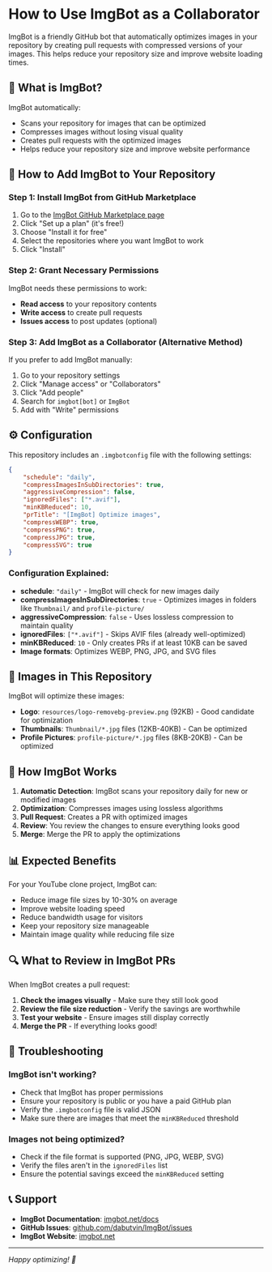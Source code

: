 # How to Use ImgBot as a Collaborator

ImgBot is a friendly GitHub bot that automatically optimizes images in your repository by creating pull requests with compressed versions of your images. This helps reduce your repository size and improve website loading times.

## 🤖 What is ImgBot?

ImgBot automatically:
- Scans your repository for images that can be optimized
- Compresses images without losing visual quality
- Creates pull requests with the optimized images
- Helps reduce your repository size and improve website performance

## 🚀 How to Add ImgBot to Your Repository

### Step 1: Install ImgBot from GitHub Marketplace
1. Go to the [ImgBot GitHub Marketplace page](https://github.com/marketplace/imgbot)
2. Click "Set up a plan" (it's free!)
3. Choose "Install it for free"
4. Select the repositories where you want ImgBot to work
5. Click "Install"

### Step 2: Grant Necessary Permissions
ImgBot needs these permissions to work:
- **Read access** to your repository contents
- **Write access** to create pull requests
- **Issues access** to post updates (optional)

### Step 3: Add ImgBot as a Collaborator (Alternative Method)
If you prefer to add ImgBot manually:
1. Go to your repository settings
2. Click "Manage access" or "Collaborators"
3. Click "Add people"
4. Search for `imgbot[bot]` or `ImgBot`
5. Add with "Write" permissions

## ⚙️ Configuration

This repository includes an `.imgbotconfig` file with the following settings:

```json
{
    "schedule": "daily",
    "compressImagesInSubDirectories": true,
    "aggressiveCompression": false,
    "ignoredFiles": ["*.avif"],
    "minKBReduced": 10,
    "prTitle": "[ImgBot] Optimize images",
    "compressWEBP": true,
    "compressPNG": true,
    "compressJPG": true,
    "compressSVG": true
}
```

### Configuration Explained:
- **schedule**: `"daily"` - ImgBot will check for new images daily
- **compressImagesInSubDirectories**: `true` - Optimizes images in folders like `Thumbnail/` and `profile-picture/`
- **aggressiveCompression**: `false` - Uses lossless compression to maintain quality
- **ignoredFiles**: `["*.avif"]` - Skips AVIF files (already well-optimized)
- **minKBReduced**: `10` - Only creates PRs if at least 10KB can be saved
- **Image formats**: Optimizes WEBP, PNG, JPG, and SVG files

## 📁 Images in This Repository

ImgBot will optimize these images:
- **Logo**: `resources/logo-removebg-preview.png` (92KB) - Good candidate for optimization
- **Thumbnails**: `Thumbnail/*.jpg` files (12KB-40KB) - Can be optimized
- **Profile Pictures**: `profile-picture/*.jpg` files (8KB-20KB) - Can be optimized

## 🔄 How ImgBot Works

1. **Automatic Detection**: ImgBot scans your repository daily for new or modified images
2. **Optimization**: Compresses images using lossless algorithms
3. **Pull Request**: Creates a PR with optimized images
4. **Review**: You review the changes to ensure everything looks good
5. **Merge**: Merge the PR to apply the optimizations

## 📊 Expected Benefits

For your YouTube clone project, ImgBot can:
- Reduce image file sizes by 10-30% on average
- Improve website loading speed
- Reduce bandwidth usage for visitors
- Keep your repository size manageable
- Maintain image quality while reducing file size

## 🔍 What to Review in ImgBot PRs

When ImgBot creates a pull request:
1. **Check the images visually** - Make sure they still look good
2. **Review the file size reduction** - Verify the savings are worthwhile
3. **Test your website** - Ensure images still display correctly
4. **Merge the PR** - If everything looks good!

## 🚫 Troubleshooting

### ImgBot isn't working?
- Check that ImgBot has proper permissions
- Ensure your repository is public or you have a paid GitHub plan
- Verify the `.imgbotconfig` file is valid JSON
- Make sure there are images that meet the `minKBReduced` threshold

### Images not being optimized?
- Check if the file format is supported (PNG, JPG, WEBP, SVG)
- Verify the files aren't in the `ignoredFiles` list
- Ensure the potential savings exceed the `minKBReduced` setting

## 📞 Support

- **ImgBot Documentation**: [imgbot.net/docs](https://imgbot.net/docs)
- **GitHub Issues**: [github.com/dabutvin/ImgBot/issues](https://github.com/dabutvin/ImgBot/issues)
- **ImgBot Website**: [imgbot.net](https://imgbot.net)

---

*Happy optimizing! 🎉*
